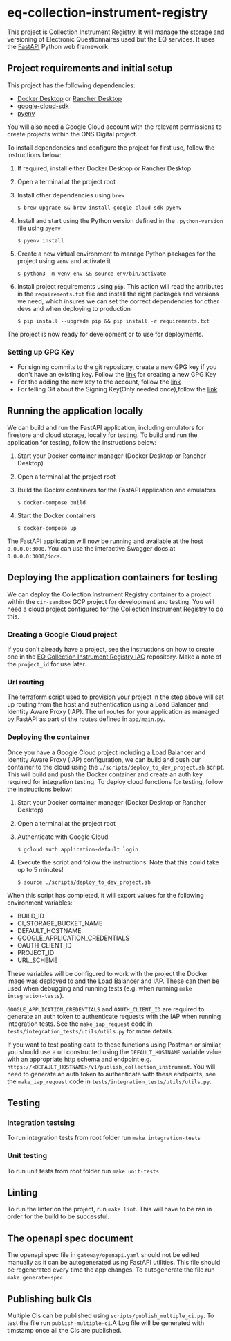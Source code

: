 # eq-collection-instrument-registry

This project is Collection Instrument Registry. It will manage the storage and versioning of Electronic Questionnaires used but the EQ services. It uses the [FastAPI](https://fastapi.tiangolo.com/) Python web framework.

## Project requirements and initial setup

This project has the following dependencies:

- [Docker Desktop](https://www.docker.com/products/docker-desktop/) or [Rancher Desktop](https://rancherdesktop.io/)
- [google-cloud-sdk](https://cloud.google.com/sdk)
- [pyenv](https://github.com/pyenv/pyenv)

You will also need a Google Cloud account with the relevant permissions to create projects within the ONS Digital project.

To install dependencies and configure the project for first use, follow the instructions below:

1. If required, install either Docker Desktop or Rancher Desktop
2. Open a terminal at the project root
3. Install other dependencies using `brew`

   `$ brew upgrade && brew install google-cloud-sdk pyenv`

4. Install and start using the Python version defined in the `.python-version` file using `pyenv`

   `$ pyenv install`

5. Create a new virtual environment to manage Python packages for the project using `venv` and activate it

   `$ python3 -m venv env && source env/bin/activate`

6. Install project requirements using `pip`. This action will read the attributes in the `requirements.txt` file and install the right packages and versions we need, which insures we can set the correct dependencies for other devs and when deploying to production

   `$ pip install --upgrade pip && pip install -r requirements.txt`

The project is now ready for development or to use for deployments.

### Setting up GPG Key

- For signing commits to the git repository, create a new GPG key if you don't have an existing key. Follow the [link](https://docs.github.com/en/authentication/managing-commit-signature-verification/generating-a-new-gpg-key) for creating a new GPG Key
- For the adding the new key to the account, follow the [link](https://docs.github.com/en/authentication/managing-commit-signature-verification/adding-a-gpg-key-to-your-github-account)
- For telling Git about the Signing Key(Only needed once),follow the [link](https://docs.github.com/en/authentication/managing-commit-signature-verification/telling-git-about-your-signing-key)

## Running the application locally

We can build and run the FastAPI application, including emulators for firestore and cloud storage, locally for testing. To build and run the application for testing, follow the instructions below:

1. Start your Docker container manager (Docker Desktop or Rancher Desktop)
2. Open a terminal at the project root
3. Build the Docker containers for the FastAPI application and emulators

   `$ docker-compose build`

4. Start the Docker containers

   `$ docker-compose up`

The FastAPI application will now be running and available at the host `0.0.0.0:3000`. You can use the interactive Swagger docs at `0.0.0.0:3000/docs`.

## Deploying the application containers for testing

We can deploy the Collection Instrument Registry container to a project within the `cir-sandbox` GCP project for development and testing. You will need a cloud project configured for the Collection Instrument Registry to do this.

### Creating a Google Cloud project

If you don't already have a project, see the instructions on how to create one in the [EQ Collection Instrument Registry IAC](https://github.com/ONSdigital/eq-collection-instrument-registry-iac) repository. Make a note of the `project_id` for use later.

### Url routing

The terraform script used to provision your project in the step above will set up routing from the host and authentication using a Load Balancer and Identity Aware Proxy (IAP). The url routes for your application as managed by FastAPI as part of the routes defined in `app/main.py`.

### Deploying the container

Once you have a Google Cloud project including a Load Balancer and Identity Aware Proxy (IAP) configuration, we can build and push our container to the cloud using the `./scripts/deploy_to_dev_project.sh` script. This will build and push the Docker container and create an auth key required for integration testing.
To deploy cloud functions for testing, follow the instructions below:

1. Start your Docker container manager (Docker Desktop or Rancher Desktop)
2. Open a terminal at the project root
3. Authenticate with Google Cloud

   `$ gcloud auth application-default login`

4. Execute the script and follow the instructions. Note that this could take up to 5 minutes!

   `$ source ./scripts/deploy_to_dev_project.sh`

When this script has completed, it will export values for the following environment variables:

- BUILD_ID
- CI_STORAGE_BUCKET_NAME
- DEFAULT_HOSTNAME
- GOOGLE_APPLICATION_CREDENTIALS
- OAUTH_CLIENT_ID
- PROJECT_ID
- URL_SCHEME

These variables will be configured to work with the project the Docker image was deployed to and the Load Balancer and IAP. These can then be used when debugging and running tests (e.g. when running `make integration-tests`).

`GOOGLE_APPLICATION_CREDENTIALS` and `OAUTH_CLIENT_ID` are required to generate an auth token to authenticate requests with the IAP when running integration tests. See the `make_iap_request` code in `tests/integration_tests/utils/utils.py` for more details.

If you want to test posting data to these functions using Postman or similar, you should use a url constructed using the `DEFAULT_HOSTNAME` variable value with an appropriate http schema and endpoint e.g. `https://<DEFAULT_HOSTNAME>/v1/publish_collection_instrument`. You will need to generate an auth token to authenticate with these endpoints, see the `make_iap_request` code in `tests/integration_tests/utils/utils.py`.

## Testing

### Integration testsing

To run integration tests from root folder run `make integration-tests`

### Unit testing

To run unit tests from root folder run `make unit-tests`

## Linting

To run the linter on the project, run `make lint`. This will have to be ran in order for the build to be successful.

## The openapi spec document

The openapi spec file in `gateway/openapi.yaml` should not be edited manually as it can be autogenerated using FastAPI utilities. This file should be regenerated every time the app changes. To autogenerate the file run `make generate-spec`.

## Publishing bulk CIs

Multiple CIs can be published using `scripts/publish_multiple_ci.py`. To test the file run `publish-multiple-ci`.A Log file
will be generated with timstamp once all the CIs are published.
